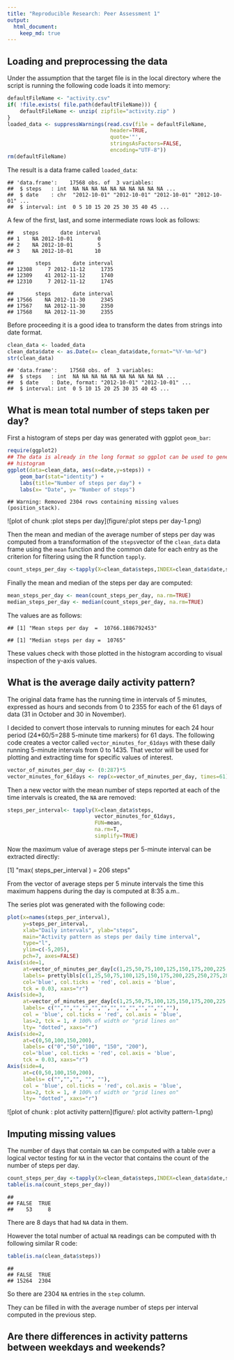 ```yaml
---
title: "Reproducible Research: Peer Assessment 1"
output: 
  html_document:
    keep_md: true
---
```



## Loading and preprocessing the data

Under the assumption that the target file is in the local
directory where the script is running the following code 
loads it into memory:


```r
defaultFileName <- "activity.csv"
if( !file.exists( file.path(defaultFileName))) {
    defaultFileName <- unzip( zipfile="activity.zip" )  
}
loaded_data <- suppressWarnings(read.csv(file = defaultFileName, 
                                 header=TRUE,
                                 quote='"',
                                 stringsAsFactors=FALSE,
                                 encoding="UTF-8"))
rm(defaultFileName)
```
The result is a data frame called `loaded_data`:


```
## 'data.frame':	17568 obs. of  3 variables:
##  $ steps   : int  NA NA NA NA NA NA NA NA NA NA ...
##  $ date    : chr  "2012-10-01" "2012-10-01" "2012-10-01" "2012-10-01" ...
##  $ interval: int  0 5 10 15 20 25 30 35 40 45 ...
```
A few of the first, last, and some intermediate rows look as follows:

```
##   steps       date interval
## 1    NA 2012-10-01        0
## 2    NA 2012-10-01        5
## 3    NA 2012-10-01       10
```

```
##       steps       date interval
## 12308     7 2012-11-12     1735
## 12309    41 2012-11-12     1740
## 12310     7 2012-11-12     1745
```

```
##       steps       date interval
## 17566    NA 2012-11-30     2345
## 17567    NA 2012-11-30     2350
## 17568    NA 2012-11-30     2355
```
Before proceeding it is a good idea to transform the dates from strings 
into date format.

```r
clean_data <- loaded_data
clean_data$date <- as.Date(x= clean_data$date,format="%Y-%m-%d")
str(clean_data)
```

```
## 'data.frame':	17568 obs. of  3 variables:
##  $ steps   : int  NA NA NA NA NA NA NA NA NA NA ...
##  $ date    : Date, format: "2012-10-01" "2012-10-01" ...
##  $ interval: int  0 5 10 15 20 25 30 35 40 45 ...
```

## What is mean total number of steps taken per day?

First a histogram of steps per day was generated with ggplot
`geom_bar`:


```r
require(ggplot2)
## The data is already in the long format so ggplot can be used to generate the
## histogram
ggplot(data=clean_data, aes(x=date,y=steps)) +
    geom_bar(stat="identity") +
    labs(title="Number of steps per day") +
    labs(x= "Date", y= "Number of steps") 
```

```
## Warning: Removed 2304 rows containing missing values (position_stack).
```

![plot of chunk :plot steps per day](figure/:plot steps per day-1.png) 

Then the mean and median of the average number of steps per day
was computed from a transformation of the `steps`vector
of the `clean_data` data frame using the `mean` function
and the common date for each entry as the criterion for filtering
using the R function `tapply`.


```r
count_steps_per_day <-tapply(X=clean_data$steps,INDEX=clean_data$date,sum)
```
Finally the mean and median of the steps per day are computed:


```r
mean_steps_per_day <- mean(count_steps_per_day, na.rm=TRUE)
median_steps_per_day <- median(count_steps_per_day, na.rm=TRUE)
```
The values are as follows:


```
## [1] "Mean steps per day  =  10766.1886792453"
```

```
## [1] "Median steps per day =  10765"
```

These values check with those plotted in the histogram according to visual
inspection of the y-axis values.

## What is the average daily activity pattern?

The original data frame has the running time in intervals of 5 minutes, expressed 
as hours and seconds from 0 to 2355 for each of the 61 days of data (31 in October and 30 in November).

I decided to convert those intervals to running minutes for each 24 hour period
(24*60/5=288 5-minute time markers) for 61 days. 
The following code creates a vector called `vector_minutes_for_61days` 
with these daily running 5-minute intervals from 0 to 1435. 
That vector will be used for plotting and extracting time for specific values of interest.


```r
vector_of_minutes_per_day <- (0:287)*5
vector_minutes_for_61days <- rep(x=vector_of_minutes_per_day, times=61)
```

Then a new vector with the mean number of steps reported at each of the time intervals
is created, the `NA` are removed:


```r
steps_per_interval<- tapply(X=clean_data$steps, 
                            vector_minutes_for_61days, 
                            FUN=mean,
                            na.rm=T,
                            simplify=TRUE)
```

Now the maximum value of average steps per 5-minute interval can be extracted directly:

[1] "max( steps_per_interval ) = 206 steps"

From the vector of average steps per 5 minute intervals the time this maximum
happens during the day is computed at 8:35 a.m..




The series plot was generated with the following code:


```r
plot(x=names(steps_per_interval),
     y=steps_per_interval, 
     xlab="Daily intervals", ylab="steps",
     main="Activity pattern as steps per daily time interval",
     type="l",
     ylim=c(-5,205),
     pch=7, axes=FALSE)
Axis(side=1,
     at=vector_of_minutes_per_day[c(1,25,50,75,100,125,150,175,200,225,250,275,288)],
     labels= prettylbls[c(1,25,50,75,100,125,150,175,200,225,250,275,288)],
     col='blue', col.ticks = 'red', col.axis = 'blue',
     tck = 0.03, xaxs="r")
Axis(side=3,
     at=vector_of_minutes_per_day[c(1,25,50,75,100,125,150,175,200,225,250,275,288)],
     labels= c("","","","","","","","","","","","",""),
     col = 'blue', col.ticks = 'red', col.axis = 'blue',
     las=2, tck = 1, # 100% of width or "grid lines on"
     lty= "dotted", xaxs="r")
Axis(side=2,
     at=c(0,50,100,150,200),
     labels= c("0","50","100", "150", "200"),
     col='blue', col.ticks = 'red', col.axis = 'blue',
     tck = 0.03, xaxs="r")
Axis(side=4,
     at=c(0,50,100,150,200),
     labels= c("","","", "", ""),     
     col = 'blue', col.ticks = 'red', col.axis = 'blue',
     las=2, tck = 1, # 100% of width or "grid lines on"
     lty= "dotted", xaxs="r")
```

![plot of chunk : plot activity pattern](figure/: plot activity pattern-1.png) 


## Imputing missing values

The number of days that contain `NA` can be computed with a table
over a logical vector testing for `NA` in the vector that
contains the count of the number of steps per day.


```r
count_steps_per_day <-tapply(X=clean_data$steps,INDEX=clean_data$date,sum)
table(is.na(count_steps_per_day))
```

```
## 
## FALSE  TRUE 
##    53     8
```

There are 8 days that had `NA` data in them.

However the total number of actual `NA` readings can be computed with th following 
similar R code:


```r
table(is.na(clean_data$steps))
```

```
## 
## FALSE  TRUE 
## 15264  2304
```
So there are 2304 `NA` entries in the `step`
column.

They can be filled in with the average number of steps per interval computed in the
previous step.

## Are there differences in activity patterns between weekdays and weekends?
